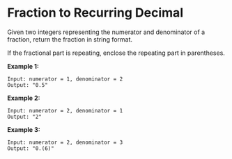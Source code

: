 # Fraction to Recurring Decimal

Given two integers representing the numerator and denominator of a fraction, return the fraction in string format.

If the fractional part is repeating, enclose the repeating part in parentheses.

__Example 1:__

```
Input: numerator = 1, denominator = 2
Output: "0.5"
```

__Example 2:__

```
Input: numerator = 2, denominator = 1
Output: "2"
```

__Example 3:__

```
Input: numerator = 2, denominator = 3
Output: "0.(6)"
```